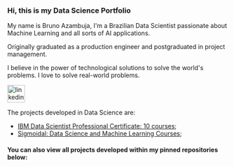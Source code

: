 ### Hi, this is my Data Science Portfolio
My name is Bruno Azambuja, I'm a Brazilian Data Scientist passionate about Machine Learning and all sorts of AI applications.

Originally graduated as a production engineer and postgraduated in project management.

I believe in the power of technological solutions to solve the world's problems. I love to solve real-world problems.


[<img src='https://cdn.jsdelivr.net/npm/simple-icons@3.0.1/icons/linkedin.svg' alt='linkedin' height='40'>](https://www.linkedin.com/in/brunoazambuja/) 

The projects developed in Data Science are:

- [IBM Data Scientist Professional Certificate: 10 courses](https://github.com/BrunoAzambuja/IBM-Data-Science-Professional-Certificate);
- [Sigmoidal: Data Science and Machine Learning Courses](https://github.com/BrunoAzambuja/Boosting-online-retail-sales/blob/main/boosting-online-retail-sales.ipynb);
#### You can also view all projects developed within my pinned repositories below:
